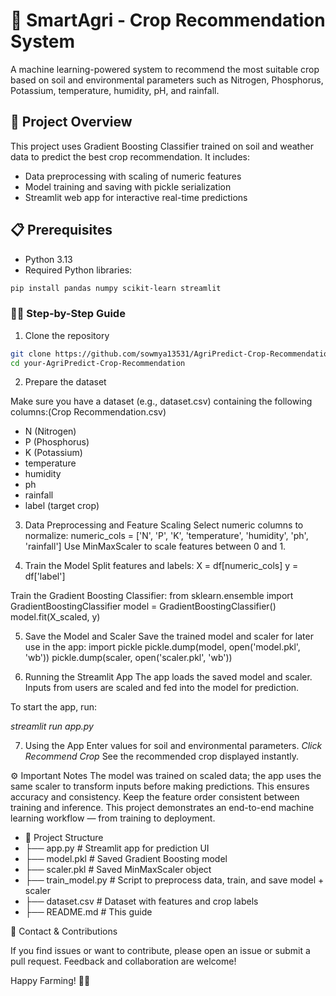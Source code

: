 # 🌱 SmartAgri - Crop Recommendation System
A machine learning-powered system to recommend the most suitable crop based on soil and environmental parameters such as Nitrogen, Phosphorus, Potassium, temperature, humidity, pH, and rainfall.

## 🚀 Project Overview
This project uses Gradient Boosting Classifier trained on soil and weather data to predict the best crop recommendation. It includes:
- Data preprocessing with scaling of numeric features
- Model training and saving with pickle serialization
- Streamlit web app for interactive real-time predictions

## 📋 Prerequisites
- Python 3.13 
- Required Python libraries:
```bash
pip install pandas numpy scikit-learn streamlit
```

### 🧑‍💻 Step-by-Step Guide
1. Clone the repository
```bash
git clone https://github.com/sowmya13531/AgriPredict-Crop-Recommendation.git
cd your-AgriPredict-Crop-Recommendation
```

2. Prepare the dataset

Make sure you have a dataset (e.g., dataset.csv) containing the following columns:(Crop Recommendation.csv)
- N (Nitrogen)
- P (Phosphorus)
- K (Potassium)
- temperature
- humidity
- ph
- rainfall
- label (target crop)

3. Data Preprocessing and Feature Scaling
Select numeric columns to normalize:
numeric_cols = ['N', 'P', 'K', 'temperature', 'humidity', 'ph', 'rainfall']
Use MinMaxScaler to scale features between 0 and 1.

4. Train the Model
Split features and labels:
X = df[numeric_cols]
y = df['label']

Train the Gradient Boosting Classifier:
from sklearn.ensemble import GradientBoostingClassifier
model = GradientBoostingClassifier()
model.fit(X_scaled, y)

5. Save the Model and Scaler
Save the trained model and scaler for later use in the app:
import pickle
pickle.dump(model, open('model.pkl', 'wb'))
pickle.dump(scaler, open('scaler.pkl', 'wb'))

6. Running the Streamlit App
The app loads the saved model and scaler.
Inputs from users are scaled and fed into the model for prediction.

To start the app, run:

*streamlit run app.py*

7. Using the App
Enter values for soil and environmental parameters.
*Click Recommend Crop*
See the recommended crop displayed instantly.

⚙️ Important Notes
The model was trained on scaled data; the app uses the same scaler to transform inputs before making predictions. This ensures accuracy and consistency.
Keep the feature order consistent between training and inference.
This project demonstrates an end-to-end machine learning workflow — from training to deployment.

- 📁 Project Structure
- ├── app.py            # Streamlit app for prediction UI
- ├── model.pkl         # Saved Gradient Boosting model
- ├── scaler.pkl        # Saved MinMaxScaler object
- ├── train_model.py    # Script to preprocess data, train, and save model + scaler
- ├── dataset.csv       # Dataset with features and crop labels
- ├── README.md         # This guide

💬 Contact & Contributions

If you find issues or want to contribute, please open an issue or submit a pull request. Feedback and collaboration are welcome!

Happy Farming! 🌾🚜
